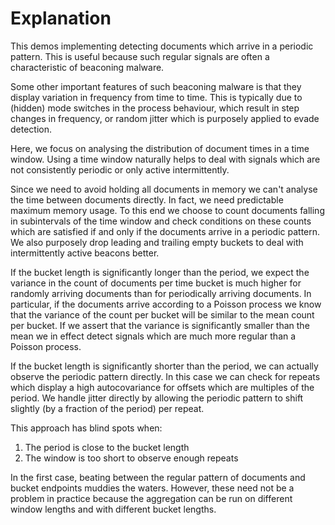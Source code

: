 # Explanation
This demos implementing detecting documents which arrive in a periodic pattern. This is useful because such regular signals are often a characteristic of beaconing malware.

Some other important features of such beaconing malware is that they display variation in frequency from time to time. This is typically due to (hidden) mode switches in the process behaviour, which result in step changes in frequency, or random jitter which is purposely applied to evade detection.

Here, we focus on analysing the distribution of document times in a time window. Using a time window naturally helps to deal with signals which are not consistently periodic or only active intermittently.

Since we need to avoid holding all documents in memory we can't analyse the time between documents directly. In fact, we need predictable maximum memory usage. To this end we choose to count documents falling in subintervals of the time window and check conditions on these counts which are satisfied if and only if the documents arrive in a periodic pattern. We also purposely drop leading and trailing empty buckets to deal with intermittently active beacons better.

If the bucket length is significantly longer than the period, we expect the variance in the count of documents per time bucket is much higher for randomly arriving documents than for periodically arriving documents. In particular, if the documents arrive according to a Poisson process we know that the variance of the count per bucket will be similar to the mean count per bucket. If we assert that the variance is significantly smaller than the mean we in effect detect signals which are much more regular than a Poisson process.

If the bucket length is significantly shorter than the period, we can actually observe the periodic pattern directly. In this case we can check for repeats which display a high autocovariance for offsets which are multiples of the period. We handle jitter directly by allowing the periodic pattern to shift slightly (by a fraction of the period) per repeat.

This approach has blind spots when:
1. The period is close to the bucket length
2. The window is too short to observe enough repeats

In the first case, beating between the regular pattern of documents and bucket endpoints muddies the waters. However, these need not be a problem in practice because the aggregation can be run on different window lengths and with different bucket lengths.
